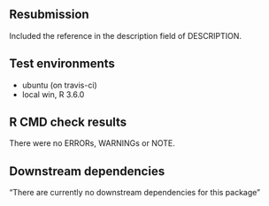 ## Resubmission
Included the reference in the description field of DESCRIPTION.

## Test environments
* ubuntu (on travis-ci)
* local win, R 3.6.0

## R CMD check results
There were no ERRORs, WARNINGs or NOTE. 

## Downstream dependencies
“There are currently no downstream dependencies for this package”

